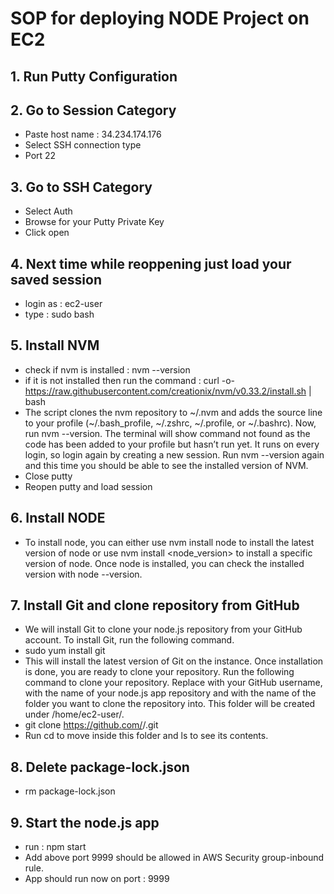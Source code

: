 # SOP for deploying NODE Project on EC2

## 1. Run Putty Configuration
## 2. Go to Session Category
- Paste host name : 34.234.174.176
- Select SSH connection type
- Port 22
## 3. Go to SSH Category
- Select Auth
- Browse for your Putty Private Key
- Click open
## 4. Next time while reoppening just load your saved session
- login as : ec2-user
- type :  sudo bash

## 5. Install NVM
- check if nvm is installed : nvm --version
- if it is not installed then run the command : curl -o- https://raw.githubusercontent.com/creationix/nvm/v0.33.2/install.sh | bash
- The script clones the nvm repository to ~/.nvm and adds the source line to your profile (~/.bash_profile, ~/.zshrc, ~/.profile, or ~/.bashrc). Now, run nvm --version. The terminal will show command not found as the code has been added to your profile but hasn’t run yet. It runs on every login, so login again by creating a new session. Run nvm --version again and this time you should be able to see the installed version of NVM.
- Close putty
- Reopen putty and load session

## 6. Install NODE
- To install node, you can either use nvm install node to install the latest version of node or use nvm install <node_version> to install a specific version of node. Once node is installed, you can check the installed version with node --version.

## 7. Install Git and clone repository from GitHub
- We will install Git to clone your node.js repository from your GitHub account. To install Git, run the following command.
- sudo yum install git
- This will install the latest version of Git on the instance. Once installation is done, you are ready to clone your repository. Run the following command to clone your repository. Replace <username>with your GitHub username, <repository-name>with the name of your node.js app repository and <folder-name>with the name of the folder you want to clone the repository into. This folder will be created under /home/ec2-user/.
- git clone https://github.com/<username>/<repository-name>.git <folder-name>
- Run cd <folder-name> to move inside this folder and ls to see its contents.
  
## 8. Delete package-lock.json
- rm package-lock.json

## 9. Start the node.js app
- run : npm start
- Add above port 9999 should be allowed in AWS Security group-inbound rule.
- App should run now on port : 9999